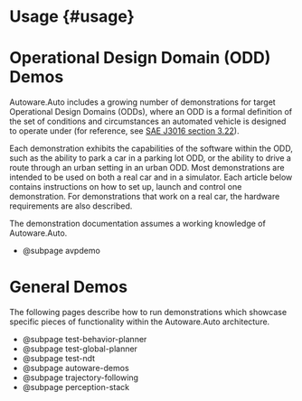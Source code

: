 Usage {#usage}
=====

# Operational Design Domain (ODD) Demos

Autoware.Auto includes a growing number of demonstrations for target Operational Design Domains (ODDs), where an ODD is a formal definition of the set of conditions and circumstances an automated vehicle is designed to operate under (for reference, see [SAE J3016 section 3.22](https://www.sae.org/standards/content/j3016_201806/)).

Each demonstration exhibits the capabilities of the software within the ODD, such as the ability to park a car in a parking lot ODD, or the ability to drive a route through an urban setting in an urban ODD.
Most demonstrations are intended to be used on both a real car and in a simulator.
Each article below contains instructions on how to set up, launch and control one demonstration.
For demonstrations that work on a real car, the hardware requirements are also described.

The demonstration documentation assumes a working knowledge of Autoware.Auto.

- @subpage avpdemo

# General Demos

The following pages describe how to run demonstrations which showcase specific pieces of functionality within the Autoware.Auto architecture.

- @subpage test-behavior-planner
- @subpage test-global-planner
- @subpage test-ndt
- @subpage autoware-demos
- @subpage trajectory-following
- @subpage perception-stack
